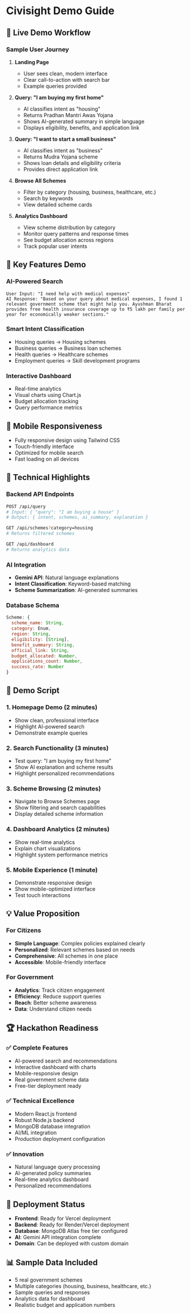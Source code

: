 # Civisight Demo Guide

## 🚀 Live Demo Workflow

### Sample User Journey

1. **Landing Page**
   - User sees clean, modern interface
   - Clear call-to-action with search bar
   - Example queries provided

2. **Query: "I am buying my first home"**
   - AI classifies intent as "housing"
   - Returns Pradhan Mantri Awas Yojana
   - Shows AI-generated summary in simple language
   - Displays eligibility, benefits, and application link

3. **Query: "I want to start a small business"**
   - AI classifies intent as "business"
   - Returns Mudra Yojana scheme
   - Shows loan details and eligibility criteria
   - Provides direct application link

4. **Browse All Schemes**
   - Filter by category (housing, business, healthcare, etc.)
   - Search by keywords
   - View detailed scheme cards

5. **Analytics Dashboard**
   - View scheme distribution by category
   - Monitor query patterns and response times
   - See budget allocation across regions
   - Track popular user intents

## 🎯 Key Features Demo

### AI-Powered Search
```
User Input: "I need help with medical expenses"
AI Response: "Based on your query about medical expenses, I found 1 relevant government scheme that might help you. Ayushman Bharat provides free health insurance coverage up to ₹5 lakh per family per year for economically weaker sections."
```

### Smart Intent Classification
- Housing queries → Housing schemes
- Business queries → Business loan schemes  
- Health queries → Healthcare schemes
- Employment queries → Skill development programs

### Interactive Dashboard
- Real-time analytics
- Visual charts using Chart.js
- Budget allocation tracking
- Query performance metrics

## 📱 Mobile Responsiveness

- Fully responsive design using Tailwind CSS
- Touch-friendly interface
- Optimized for mobile search
- Fast loading on all devices

## 🔧 Technical Highlights

### Backend API Endpoints
```bash
POST /api/query
# Input: { "query": "I am buying a house" }
# Output: { intent, schemes, ai_summary, explanation }

GET /api/schemes?category=housing
# Returns filtered schemes

GET /api/dashboard
# Returns analytics data
```

### AI Integration
- **Gemini API**: Natural language explanations
- **Intent Classification**: Keyword-based matching
- **Scheme Summarization**: AI-generated summaries

### Database Schema
```javascript
Scheme: {
  scheme_name: String,
  category: Enum,
  region: String,
  eligibility: [String],
  benefit_summary: String,
  official_link: String,
  budget_allocated: Number,
  applications_count: Number,
  success_rate: Number
}
```

## 🎪 Demo Script

### 1. Homepage Demo (2 minutes)
- Show clean, professional interface
- Highlight AI-powered search
- Demonstrate example queries

### 2. Search Functionality (3 minutes)
- Test query: "I am buying my first home"
- Show AI explanation and scheme results
- Highlight personalized recommendations

### 3. Scheme Browsing (2 minutes)
- Navigate to Browse Schemes page
- Show filtering and search capabilities
- Display detailed scheme information

### 4. Dashboard Analytics (2 minutes)
- Show real-time analytics
- Explain chart visualizations
- Highlight system performance metrics

### 5. Mobile Experience (1 minute)
- Demonstrate responsive design
- Show mobile-optimized interface
- Test touch interactions

## 💡 Value Proposition

### For Citizens
- **Simple Language**: Complex policies explained clearly
- **Personalized**: Relevant schemes based on needs
- **Comprehensive**: All schemes in one place
- **Accessible**: Mobile-friendly interface

### For Government
- **Analytics**: Track citizen engagement
- **Efficiency**: Reduce support queries
- **Reach**: Better scheme awareness
- **Data**: Understand citizen needs

## 🏆 Hackathon Readiness

### ✅ Complete Features
- AI-powered search and recommendations
- Interactive dashboard with charts
- Mobile-responsive design
- Real government scheme data
- Free-tier deployment ready

### ✅ Technical Excellence
- Modern React.js frontend
- Robust Node.js backend
- MongoDB database integration
- AI/ML integration
- Production deployment configuration

### ✅ Innovation
- Natural language query processing
- AI-generated policy summaries
- Real-time analytics dashboard
- Personalized recommendations

## 🚀 Deployment Status

- **Frontend**: Ready for Vercel deployment
- **Backend**: Ready for Render/Vercel deployment
- **Database**: MongoDB Atlas free tier configured
- **AI**: Gemini API integration complete
- **Domain**: Can be deployed with custom domain

## 📊 Sample Data Included

- 5 real government schemes
- Multiple categories (housing, business, healthcare, etc.)
- Sample queries and responses
- Analytics data for dashboard
- Realistic budget and application numbers